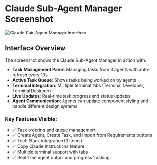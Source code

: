 # Claude Sub-Agent Manager Screenshot

![Claude Sub-Agent Manager Interface](https://github.com/adiontae-tp/claude-sub-agent-manager/assets/YOUR_USERNAME/screenshot.png)

## Interface Overview

The screenshot shows the Claude Sub-Agent Manager in action with:

- **Task Management Panel**: Managing tasks from 3 agents with auto-refresh every 10s
- **Active Task Queue**: Shows tasks being worked on by agents
- **Terminal Integration**: Multiple terminal tabs (Terminal Developer, Terminal Designer)
- **Live Updates**: Real-time task progress and status updates
- **Agent Communication**: Agents can update component styling and handle different design systems

### Key Features Visible:
- ✅ Task ordering and queue management
- ✅ Create Agent, Create Task, and Import from Requirements buttons
- ✅ Tech Stack integration (3 items)
- ✅ Copy Claude Instructions feature
- ✅ Multiple terminal support with tabs
- ✅ Real-time agent output and progress tracking